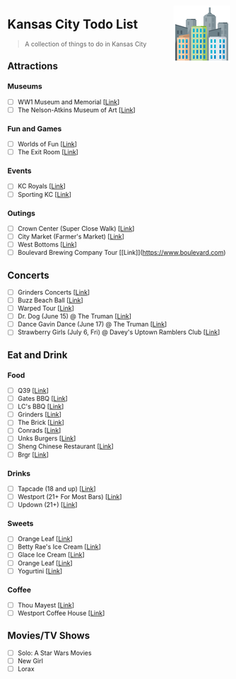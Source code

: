 [<img src="icon.png" align="right" />](https://www.emojione.com/)

# Kansas City Todo List
> A collection of things to do in Kansas City

## Attractions
### Museums
* ☐ WW1 Museum and Memorial \[[Link](https://www.theworldwar.org/)]
* ☐ The Nelson-Atkins Museum of Art \[[Link](https://www.nelson-atkins.org/)]


### Fun and Games
* ☐ Worlds of Fun \[[Link](https://www.worldsoffun.com/)]
* ☐ The Exit Room \[[Link](https://www.theexitroomkc.com/)]

### Events
* ☐ KC Royals \[[Link](https://www.mlb.com/royals/ballpark)]
* ☐ Sporting KC \[[Link](https://www.sportingkc.com/)]

### Outings
* ☐ Crown Center (Super Close Walk) \[[Link](https://www.crowncenter.com/)]
* ☐ City Market (Farmer's Market) \[[Link](http://thecitymarket.org/)]
* ☐ West Bottoms \[[Link](https://www.visitkc.com/west-bottoms)]
* ☐ Boulevard Brewing Company Tour \[[Link]](https://www.boulevard.com)


## Concerts
* ☐ Grinders Concerts \[[Link](http://crossroadskc.com/)]
* ☐ Buzz Beach Ball \[[Link](http://beachballkc.com/)]
* ☐ Warped Tour \[[Link](https://vanswarpedtour.com/dates/bonner-springs/)]
* ☐ Dr. Dog (June 15) @ The Truman \[[Link](https://www.thetrumankc.com/)]
* ☐ Dance Gavin Dance (June 17) @ The Truman \[[Link](https://www.thetrumankc.com/)]
* ☐ Strawberry Girls (July 6, Fri) @ Davey's Uptown Ramblers Club \[[Link](http://www.daveysuptown.com/)]

## Eat and Drink
### Food
* ☐ Q39 \[[Link](https://q39kc.com/)]
* ☐ Gates BBQ \[[Link](https://gatesbbq.com/)]
* ☐ LC's BBQ \[[Link](https://www.lcsbarbq.com/)]
* ☐ Grinders \[[Link](https://grinderspizza.com/)]
* ☐ The Brick \[[Link](http://www.thebrickkcmo.com/)]
* ☐ Conrads \[[Link](www.konradskc.com/menu.asp)]
* ☐ Unks Burgers \[[Link](https://www.unksburgersmo.com)]
* ☐ Sheng Chinese Restaurant \[[Link](https://www.shengrestaurant.com/)]
* ☐ Brgr \[[Link](http://www.brgrkitchen.com/)]

### Drinks
* ☐ Tapcade (18 and up) \[[Link](http://www.tapcadekc.com/)]
* ☐ Westport (21+ For Most Bars) \[[Link](http://westportkcmo.com/)]
* ☐ Updown (21+) \[[Link](http://www.updownkc.com/)]

### Sweets
* ☐ Orange Leaf \[[Link](https://www.orangeleafyogurt.com/)]
* ☐ Betty Rae's Ice Cream \[[Link](http://bettyraes.com/)]
* ☐ Glace Ice Cream \[[Link](http://www.glaceicecream.com/)]  
* ☐ Orange Leaf \[[Link](https://www.orangeleafyogurt.com/)]
* ☐ Yogurtini \[[Link](https://www.yogurtini.com/)]

### Coffee
* ☐ Thou Mayest \[[Link](https://thoumayest.com/)]
* ☐ Westport Coffee House \[[Link](https://westportcoffeehouse.com/)]

## Movies/TV Shows
* ☐ Solo: A Star Wars Movies
* ☐ New Girl
* ☐ Lorax
